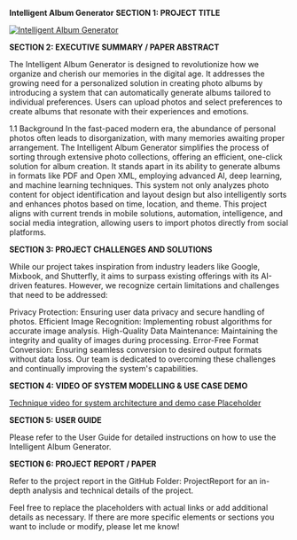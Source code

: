 **Intelligent Album Generator**
**SECTION 1: PROJECT TITLE**

[![Intelligent Album Generator](https://i9.ytimg.com/vi/-L9mqh4XUWo/mqdefault.jpg?sqp=CMCn1qoG-oaymwEmCMACELQB8quKqQMa8AEB-AH-CYAC0AWKAgwIABABGH8gEygUMA8=&rs=AOn4CLBFP8uelM4eQxeu1GvrqfBY09sxkw)](https://youtu.be/-L9mqh4XUWo "SnapYummy -- Intelligent Cooking Assistant")


**SECTION 2: EXECUTIVE SUMMARY / PAPER ABSTRACT**

The Intelligent Album Generator is designed to revolutionize how we organize and cherish our memories in the digital age. It addresses the growing need for a personalized solution in creating photo albums by introducing a system that can automatically generate albums tailored to individual preferences. Users can upload photos and select preferences to create albums that resonate with their experiences and emotions.

1.1 Background
In the fast-paced modern era, the abundance of personal photos often leads to disorganization, with many memories awaiting proper arrangement. The Intelligent Album Generator simplifies the process of sorting through extensive photo collections, offering an efficient, one-click solution for album creation. It stands apart in its ability to generate albums in formats like PDF and Open XML, employing advanced AI, deep learning, and machine learning techniques. This system not only analyzes photo content for object identification and layout design but also intelligently sorts and enhances photos based on time, location, and theme. This project aligns with current trends in mobile solutions, automation, intelligence, and social media integration, allowing users to import photos directly from social platforms.

**SECTION 3: PROJECT CHALLENGES AND SOLUTIONS**

While our project takes inspiration from industry leaders like Google, Mixbook, and Shutterfly, it aims to surpass existing offerings with its AI-driven features. However, we recognize certain limitations and challenges that need to be addressed:

Privacy Protection: Ensuring user data privacy and secure handling of photos.
Efficient Image Recognition: Implementing robust algorithms for accurate image analysis.
High-Quality Data Maintenance: Maintaining the integrity and quality of images during processing.
Error-Free Format Conversion: Ensuring seamless conversion to desired output formats without data loss.
Our team is dedicated to overcoming these challenges and continually improving the system's capabilities.

**SECTION 4: VIDEO OF SYSTEM MODELLING & USE CASE DEMO**

[Technique video for system architecture and demo case Placeholder](https://youtu.be/vbuaxch2F8I)

**SECTION 5: USER GUIDE**

Please refer to the User Guide for detailed instructions on how to use the Intelligent Album Generator.

**SECTION 6: PROJECT REPORT / PAPER**

Refer to the project report in the GitHub Folder: ProjectReport for an in-depth analysis and technical details of the project.

Feel free to replace the placeholders with actual links or add additional details as necessary. If there are more specific elements or sections you want to include or modify, please let me know!

